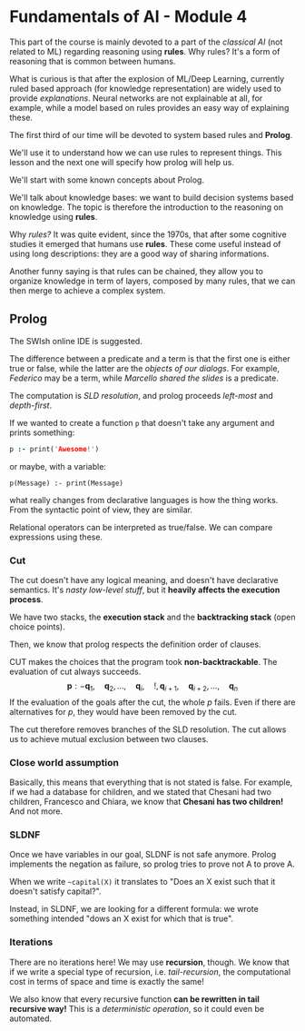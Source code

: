 # Fundamentals of AI - Module 4

This part of the course is mainly devoted to a part of the *classical AI* (not related to ML) regarding reasoning using **rules**. Why rules? It's a form of reasoning that is common between humans.

What is curious is that after the explosion of ML/Deep Learning, currently ruled based approach (for knowledge representation) are widely used to provide *explanations*. Neural networks are not explainable at all, for example, while a model based on rules provides an easy way of explaining these.

The first third of our time will be devoted to system based rules and **Prolog**. 

We'll use it to understand how we can use rules to represent things. This lesson and the next one will specify how prolog will help us.

We'll start with some known concepts about Prolog.

We'll talk about knowledge bases: we want to build decision systems based on knowledge. The topic is therefore the introduction to the reasoning on knowledge using **rules**.

Why *rules?* It was quite evident, since the 1970s, that after some cognitive studies it emerged that humans use **rules**. These come useful instead of using long descriptions: they are a good way of sharing informations.

Another funny saying is that rules can be chained, they allow you to organize knowledge in term of layers, composed by many rules, that we can then merge to achieve a complex system. 

## Prolog

The SWIsh online IDE is suggested.

The difference between a predicate and a term is that the first one is either true or false, while the latter are the *objects of our dialogs*. For example, *Federico* may be a term, while *Marcello shared the slides* is a predicate.

The computation is *SLD resolution*, and prolog proceeds *left-most* and *depth-first*.

If we wanted to create a function `p` that doesn't take any argument and prints something:

```prolog
p :- print('Awesome!')
```

or maybe, with a variable:

```
p(Message) :- print(Message)
```

what really changes from declarative languages is how the thing works. From the syntactic point of view, they are similar. 

Relational operators can be interpreted as true/false. We can compare expressions using these.

### Cut

The cut doesn't have any logical meaning, and doesn't have declarative semantics. It's *nasty low-level stuff*, but it **heavily affects the execution process**.

We have two stacks, the **execution stack** and the **backtracking stack** (open choice points).

Then, we know that prolog respects the definition order of clauses. 

CUT makes the choices that the program took **non-backtrackable**. The evaluation of cut always succeeds.
$$
\mathbf{p}:-\mathbf{q}_{1}, \quad \mathbf{q}_{2}, \ldots, \quad \mathbf{q}_{i}, \quad !, \mathbf{q}_{i+1}, \quad \mathbf{q}_{i+2}, \ldots, \quad \mathbf{q}_{n}
$$
If the evaluation of the goals after the cut, the whole $p$ fails. Even if there are alternatives for $p$, they would have been removed by the cut.

The cut therefore removes branches of the SLD resolution. The cut allows us to achieve mutual exclusion between two clauses. 

### Close world assumption

Basically, this means that everything that is not stated is false. For example, if we had a database for children, and we stated that Chesani had two children, Francesco and Chiara, we know that **Chesani has two children!** And not more.

### SLDNF

Once we have variables in our goal, SLDNF is not safe anymore. Prolog implements the negation as failure, so prolog tries to prove not A to prove A.

When we write `~capital(X)` it translates to "Does an X exist such that it doesn't satisfy capital?".

Instead, in SLDNF, we are looking for a different formula: we wrote something intended "dows an X exist for which that is true".

### Iterations

There are no iterations here! We may use **recursion**, though. We know that if we write a special type of recursion, i.e. *tail-recursion*, the computational cost in terms of space and time is exactly the same!

We also know that every recursive function **can be rewritten in tail recursive way!** This is a *deterministic operation*, so it could even be automated.



